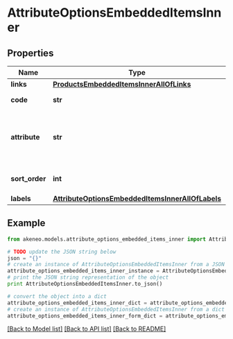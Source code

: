 # AttributeOptionsEmbeddedItemsInner


## Properties
Name | Type | Description | Notes
------------ | ------------- | ------------- | -------------
**links** | [**ProductsEmbeddedItemsInnerAllOfLinks**](ProductsEmbeddedItemsInnerAllOfLinks.md) |  | [optional] 
**code** | **str** | Code of option | 
**attribute** | **str** | Code of attribute related to the attribute option | [optional] 
**sort_order** | **int** | Order of attribute option | [optional] 
**labels** | [**AttributeOptionsEmbeddedItemsInnerAllOfLabels**](AttributeOptionsEmbeddedItemsInnerAllOfLabels.md) |  | [optional] 

## Example

```python
from akeneo.models.attribute_options_embedded_items_inner import AttributeOptionsEmbeddedItemsInner

# TODO update the JSON string below
json = "{}"
# create an instance of AttributeOptionsEmbeddedItemsInner from a JSON string
attribute_options_embedded_items_inner_instance = AttributeOptionsEmbeddedItemsInner.from_json(json)
# print the JSON string representation of the object
print AttributeOptionsEmbeddedItemsInner.to_json()

# convert the object into a dict
attribute_options_embedded_items_inner_dict = attribute_options_embedded_items_inner_instance.to_dict()
# create an instance of AttributeOptionsEmbeddedItemsInner from a dict
attribute_options_embedded_items_inner_form_dict = attribute_options_embedded_items_inner.from_dict(attribute_options_embedded_items_inner_dict)
```
[[Back to Model list]](../README.md#documentation-for-models) [[Back to API list]](../README.md#documentation-for-api-endpoints) [[Back to README]](../README.md)


